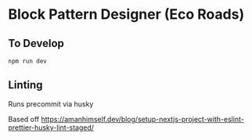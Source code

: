 # Block Pattern Designer (Eco Roads)

## To Develop

`npm run dev`

## Linting

Runs precommit via husky

Based off https://amanhimself.dev/blog/setup-nextjs-project-with-eslint-prettier-husky-lint-staged/
